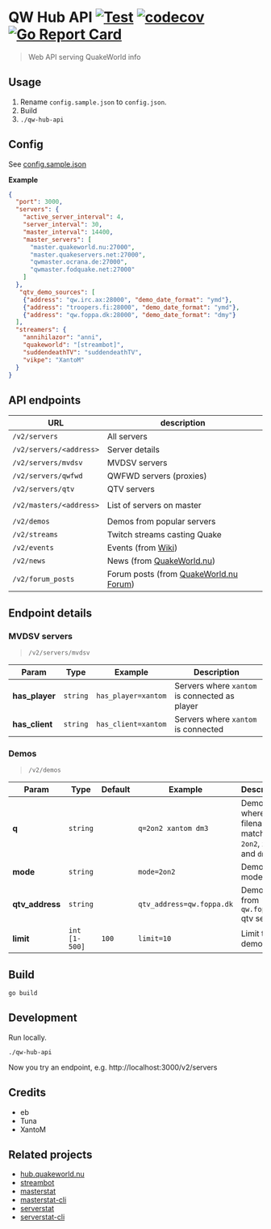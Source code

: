 # QW Hub API [![Test](https://github.com/vikpe/qw-hub-api/actions/workflows/test.yml/badge.svg?branch=main)](https://github.com/vikpe/qw-hub-api/actions/workflows/test.yml) [![codecov](https://codecov.io/gh/vikpe/qw-hub-api/branch/main/graph/badge.svg)](https://codecov.io/gh/vikpe/qw-hub-api) [![Go Report Card](https://goreportcard.com/badge/github.com/vikpe/qw-hub-api)](https://goreportcard.com/report/github.com/vikpe/qw-hub-api)

> Web API serving QuakeWorld info

## Usage

1) Rename `config.sample.json` to `config.json`.
2) Build
3) `./qw-hub-api`

## Config

See [config.sample.json](./config.sample.json)

**Example**

```json
{
  "port": 3000,
  "servers": {
    "active_server_interval": 4,
    "server_interval": 30,
    "master_interval": 14400,
    "master_servers": [
      "master.quakeworld.nu:27000",
      "master.quakeservers.net:27000",
      "qwmaster.ocrana.de:27000",
      "qwmaster.fodquake.net:27000"
    ]
  },
   "qtv_demo_sources": [
    {"address": "qw.irc.ax:28000", "demo_date_format": "ymd"},
    {"address": "troopers.fi:28000", "demo_date_format": "ymd"},
    {"address": "qw.foppa.dk:28000", "demo_date_format": "dmy"}
  ],
  "streamers": {
    "annihilazor": "anni",
    "quakeworld": "[streambot]",
    "suddendeathTV": "suddendeathTV",
    "vikpe": "XantoM"
  }
}
```

## API endpoints

| URL                     | description                                                               |  
|-------------------------|---------------------------------------------------------------------------|
| `/v2/servers`           | All servers                                                               |  
| `/v2/servers/<address>` | Server details                                                            |  
| `/v2/servers/mvdsv`     | MVDSV servers                                                             |  
| `/v2/servers/qwfwd`     | QWFWD servers (proxies)                                                   |  
| `/v2/servers/qtv`       | QTV servers                                                               |
|                         |                                                                           |
| `/v2/masters/<address>` | List of servers on master                                                 |
|                         |                                                                           |
| `/v2/demos`             | Demos from popular servers                                                |  
| `/v2/streams`           | Twitch streams casting Quake                                              |  
| `/v2/events`            | Events (from [Wiki](https://wiki.quakeworld.nu/))                         |  
| `/v2/news`              | News (from [QuakeWorld.nu](https://www.quakeworld.nu/))                   |  
| `/v2/forum_posts`       | Forum posts (from [QuakeWorld.nu Forum](https://www.quakeworld.nu/forum)) |  

## Endpoint details

### MVDSV servers

> `/v2/servers/mvdsv`

| Param                | Type      | Example              | Description                                   |
|----------------------|-----------|----------------------|-----------------------------------------------|
| **has_player**       | `string`  | `has_player=xantom`  | Servers where `xantom` is connected as player |
| **has_client**       | `string`  | `has_client=xantom`  | Servers where `xantom` is connected           |

### Demos

> `/v2/demos`

| Param           | Type          | Default | Example                   | Description                                             |
|-----------------|---------------|---------|---------------------------|---------------------------------------------------------|
| **q**           | `string`      |         | `q=2on2 xantom dm3`       | Demos where filename matches `2on2`, `xantom` and `dm3` |
| **mode**        | `string`      |         | `mode=2on2`               | Demos with mode `2on2`                                  |
| **qtv_address** | `string`      |         | `qtv_address=qw.foppa.dk` | Demos from `qw.foppa.dk` qtv server                     |
| **limit**       | `int [1-500]` | `100`   | `limit=10`                | Limit to `10` demos                                     |

## Build

```she
go build
```

## Development

Run locally.

```shell
./qw-hub-api
```

Now you try an endpoint, e.g. http://localhost:3000/v2/servers

## Credits

* eb
* Tuna
* XantoM

## Related projects

* [hub.quakeworld.nu](https://github.com/quakeworldnu/hub.quakeworld.nu)
* [streambot](https://github.com/vikpe/qw-streambot)
* [masterstat](https://github.com/vikpe/masterstat)
* [masterstat-cli](https://github.com/vikpe/masterstat-cli)
* [serverstat](https://github.com/vikpe/serverstat)
* [serverstat-cli](https://github.com/vikpe/serverstat-cli)
